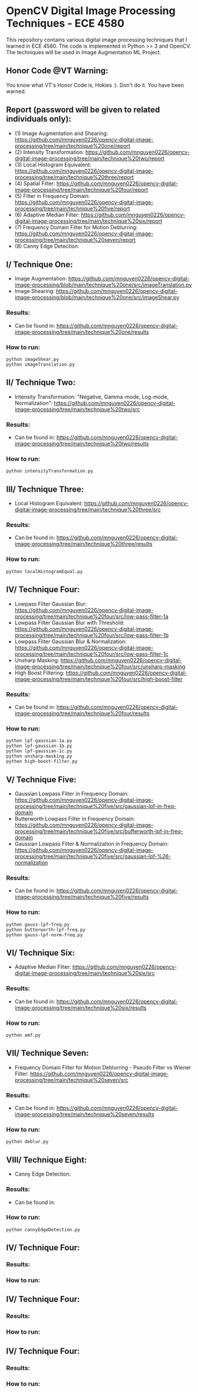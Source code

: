 # OpenCV Digital Image Processing Techniques - ECE 4580
This repository contains various digital image processing techniques that I learned in ECE 4580. The code is implemented in Python >= 3 and OpenCV. The techniques will be used in Image Augmentation ML Project.
## Honor Code @VT Warning:
You know what VT's Honor Code is, Hokies :). Don't do it. You have been warned.
## Report (password will be given to related individuals only):
- (1) Image Augmentation and Shearing: https://github.com/mnguyen0226/opencv-digital-image-processing/tree/main/technique%20one/report
- (2) Intensity Transformation: https://github.com/mnguyen0226/opencv-digital-image-processing/tree/main/technique%20two/report
- (3) Local Histogram Equivalent: https://github.com/mnguyen0226/opencv-digital-image-processing/tree/main/technique%20three/report
- (4) Spatial Filter: https://github.com/mnguyen0226/opencv-digital-image-processing/tree/main/technique%20four/report
- (5) Filter in Frequency Domain: https://github.com/mnguyen0226/opencv-digital-image-processing/tree/main/technique%20five/report
- (6) Adaptive Median Filter: https://github.com/mnguyen0226/opencv-digital-image-processing/tree/main/technique%20six/report
- (7) Frequency Domain Filter for Motion Deblurring: https://github.com/mnguyen0226/opencv-digital-image-processing/tree/main/technique%20seven/report
- (8) Canny Edge Detection: 
## I/ Technique One:
- Image Augmentation: https://github.com/mnguyen0226/opencv-digital-image-processing/blob/main/technique%20one/src/imageTranslation.py
- Image Shearing: https://github.com/mnguyen0226/opencv-digital-image-processing/blob/main/technique%20one/src/imageShear.py

### Results:
- Can be found in: https://github.com/mnguyen0226/opencv-digital-image-processing/tree/main/technique%20one/results
### How to run: 
```
python imageShear.py
python imageTranslation.py
```
## II/ Technique Two:
- Intensity Transformation: "Negative, Gamma-mode, Log-mode, Normalization": https://github.com/mnguyen0226/opencv-digital-image-processing/tree/main/technique%20two/src

### Results:
- Can be found in: https://github.com/mnguyen0226/opencv-digital-image-processing/tree/main/technique%20two/results
### How to run:
```
python intensityTransformation.py
```
## III/ Technique Three:
- Local Histogram Equivalent: https://github.com/mnguyen0226/opencv-digital-image-processing/tree/main/technique%20three/src
### Results:
- Can be found in: https://github.com/mnguyen0226/opencv-digital-image-processing/tree/main/technique%20three/results
### How to run:
```
python localHistogramEqual.py
```
## IV/ Technique Four:
- Lowpass Filter Gaussian Blur: https://github.com/mnguyen0226/opencv-digital-image-processing/tree/main/technique%20four/src/low-pass-filter-1a
- Lowpass Filter Gaussian Blur with Threshold: https://github.com/mnguyen0226/opencv-digital-image-processing/tree/main/technique%20four/src/low-pass-filter-1b
- Lowpass Filter Gaussian Blur & Normalization: https://github.com/mnguyen0226/opencv-digital-image-processing/tree/main/technique%20four/src/low-pass-filter-1c
- Unsharp Masking: https://github.com/mnguyen0226/opencv-digital-image-processing/tree/main/technique%20four/src/unsharp-masking
- High Boost Filtering: https://github.com/mnguyen0226/opencv-digital-image-processing/tree/main/technique%20four/src/high-boost-filter

### Results:
- Can be found in: https://github.com/mnguyen0226/opencv-digital-image-processing/tree/main/technique%20four/results
### How to run:
```
python lpf-gaussian-1a.py
python lpf-gaussian-1b.py
python lpf-gaussian-1c.py
python unsharp-masking.py
python high-boost-filter.py
```
## V/ Technique Five:
- Gaussian Lowpass Filter in Frequency Domain: https://github.com/mnguyen0226/opencv-digital-image-processing/tree/main/technique%20five/src/gaussian-lpf-in-freq-domain
- Butterworth Lowpass Filter in Frequency Domain: https://github.com/mnguyen0226/opencv-digital-image-processing/tree/main/technique%20five/src/bufferworth-lpf-in-freq-domain
- Gaussian Lowpass Filter & Normalization in Frequency Domain: https://github.com/mnguyen0226/opencv-digital-image-processing/tree/main/technique%20five/src/gaussian-lpf-%26-normalization

### Results:
- Can be found in: https://github.com/mnguyen0226/opencv-digital-image-processing/tree/main/technique%20five/results
### How to run:
```
python gauss-lpf-freq.py
python butterworth-lpf-freq.py
python gauss-lpf-norm-freq.py
```

## VI/ Technique Six:
- Adaptive Median Filter: https://github.com/mnguyen0226/opencv-digital-image-processing/tree/main/technique%20six/src

### Results:
- Can be found in: https://github.com/mnguyen0226/opencv-digital-image-processing/tree/main/technique%20six/results
### How to run:
```
python amf.py
```
## VII/ Technique Seven:
- Frequency Domain Filter for Motion Deblurring - Pseudo Filter vs Wiener Filter: https://github.com/mnguyen0226/opencv-digital-image-processing/tree/main/technique%20seven/src
### Results:
- Can be found in: https://github.com/mnguyen0226/opencv-digital-image-processing/tree/main/technique%20seven/results
### How to run:
```
python deblur.py
```
## VIII/ Technique Eight:
- Canny Edge Detection: 
### Results:
- Can be found in: 
### How to run:
```
python cannyEdgeDetection.py
```
## IV/ Technique Four:

### Results:
### How to run:

## IV/ Technique Four:

### Results:
### How to run:

## IV/ Technique Four:

### Results:
### How to run:



